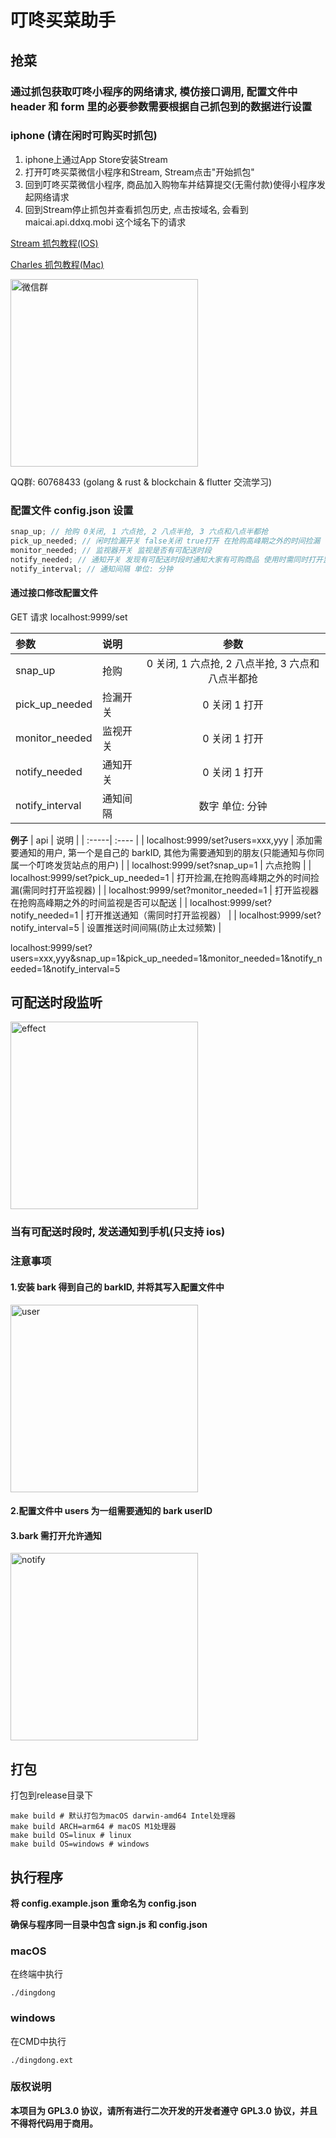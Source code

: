 # 叮咚买菜助手

## 抢菜

### 通过抓包获取叮咚小程序的网络请求, 模仿接口调用, 配置文件中 header 和 form 里的必要参数需要根据自己抓包到的数据进行设置

### iphone (请在闲时可购买时抓包)

1. iphone上通过App Store安装Stream
2. 打开叮咚买菜微信小程序和Stream, Stream点击"开始抓包"
3. 回到叮咚买菜微信小程序, 商品加入购物车并结算提交(无需付款)使得小程序发起网络请求
4. 回到Stream停止抓包并查看抓包历史, 点击按域名, 会看到 maicai.api.ddxq.mobi 这个域名下的请求

[Stream 抓包教程(IOS)](https://www.jianshu.com/p/8a0fe2500f24)

[Charles 抓包教程(Mac)](https://www.jianshu.com/p/ff85b3dac157)

<img src="/assets/wechat.jpeg" width="300" alt="微信群" />

QQ群: 60768433 (golang & rust & blockchain & flutter 交流学习)

### 配置文件 config.json 设置

```js
snap_up; // 抢购 0关闭, 1 六点抢, 2 八点半抢, 3 六点和八点半都抢
pick_up_needed; // 闲时捡漏开关 false关闭 true打开 在抢购高峰期之外的时间捡漏 使用时需同时打开监视器
monitor_needed; // 监视器开关 监视是否有可配送时段
notify_needed; // 通知开关 发现有可配送时段时通知大家有可购商品 使用时需同时打开监视器
notify_interval; // 通知间隔 单位: 分钟
```

#### 通过接口修改配置文件

GET 请求 localhost:9999/set

| 参数            | 说明     |                       参数                       |
| :-------------- | :------- | :----------------------------------------------: |
| snap_up         | 抢购     | 0 关闭, 1 六点抢, 2 八点半抢, 3 六点和八点半都抢 |
| pick_up_needed  | 捡漏开关 |                  0 关闭 1 打开                   |
| monitor_needed  | 监视开关 |                  0 关闭 1 打开                   |
| notify_needed   | 通知开关 |                  0 关闭 1 打开                   |
| notify_interval | 通知间隔 |                 数字 单位: 分钟                  |

**例子**
| api | 说明 |
| :-----| :---- |
| localhost:9999/set?users=xxx,yyy | 添加需要通知的用户, 第一个是自己的 barkID, 其他为需要通知到的朋友(只能通知与你同属一个叮咚发货站点的用户) |
| localhost:9999/set?snap_up=1 | 六点抢购 |
| localhost:9999/set?pick_up_needed=1 | 打开捡漏,在抢购高峰期之外的时间捡漏(需同时打开监视器) |
| localhost:9999/set?monitor_needed=1 | 打开监视器 在抢购高峰期之外的时间监视是否可以配送 |
| localhost:9999/set?notify_needed=1 | 打开推送通知（需同时打开监视器） |
| localhost:9999/set?notify_interval=5 | 设置推送时间间隔(防止太过频繁) |

localhost:9999/set?users=xxx,yyy&snap_up=1&pick_up_needed=1&monitor_needed=1&notify_needed=1&notify_interval=5

## 可配送时段监听

<img src="/assets/effect.jpeg" width="300" alt="effect" />

### 当有可配送时段时, 发送通知到手机(只支持 ios)

### 注意事项

#### 1.安装 bark 得到自己的 barkID, 并将其写入配置文件中

<img src="/assets/user.jpeg" width="300" alt="user" />

#### 2.配置文件中 users 为一组需要通知的 bark userID

#### 3.bark 需打开允许通知

<img src="/assets/notify.jpeg" width="300" alt="notify" />

## 打包

打包到release目录下

```shell
make build # 默认打包为macOS darwin-amd64 Intel处理器
make build ARCH=arm64 # macOS M1处理器
make build OS=linux # linux
make build OS=windows # windows
```

## 执行程序

**将 config.example.json 重命名为 config.json**

**确保与程序同一目录中包含 sign.js 和 config.json**

### macOS

在终端中执行

```ssh
./dingdong
```

### windows

在CMD中执行

```ssh
./dingdong.ext
```

### 版权说明

**本项目为 GPL3.0 协议，请所有进行二次开发的开发者遵守 GPL3.0 协议，并且不得将代码用于商用。**
